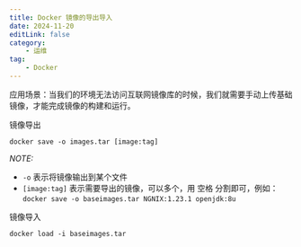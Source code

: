 ```yaml
---
title: Docker 镜像的导出导入
date: 2024-11-20
editLink: false
category:
    - 运维
tag: 
    - Docker
---
```


应用场景：当我们的环境无法访问互联网镜像库的时候，我们就需要手动上传基础镜像，才能完成镜像的构建和运行。

镜像导出

```shell
docker save -o images.tar [image:tag] 
```

*NOTE:*
- `-o` 表示将镜像输出到某个文件
- `[image:tag]` 表示需要导出的镜像，可以多个，用 空格 分割即可，例如：`docker save -o baseimages.tar NGNIX:1.23.1 openjdk:8u`

镜像导入

```shell
docker load -i baseimages.tar
```
